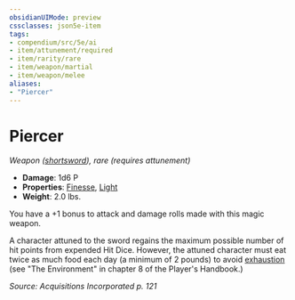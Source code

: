 ```yaml
---
obsidianUIMode: preview
cssclasses: json5e-item
tags:
- compendium/src/5e/ai
- item/attunement/required
- item/rarity/rare
- item/weapon/martial
- item/weapon/melee
aliases: 
- "Piercer"
---
```

# Piercer
*Weapon ([shortsword](Mechanics/items/shortsword.md)), rare (requires attunement)*  

- **Damage**: 1d6 P
- **Properties**: [Finesse](Mechanics/Rules/item-properties.md#Finesse), [Light](Mechanics/Rules/item-properties.md#Light)
- **Weight**: 2.0 lbs.

You have a +1 bonus to attack and damage rolls made with this magic weapon.

A character attuned to the sword regains the maximum possible number of hit points from expended Hit Dice. However, the attuned character must eat twice as much food each day (a minimum of 2 pounds) to avoid [exhaustion](Mechanics/Rules/conditions.md#Exhaustion) (see "The Environment" in chapter 8 of the Player's Handbook.)

*Source: Acquisitions Incorporated p. 121*